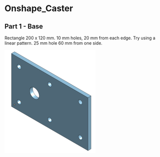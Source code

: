 # Onshape_Caster

## Part 1 - Base

Rectangle 200 x 120 mm.  10 mm holes, 20 mm from each edge.  Try using a linear pattern.  25 mm hole 60 mm from one side.

<img src="/media/base.png" width="300px">


